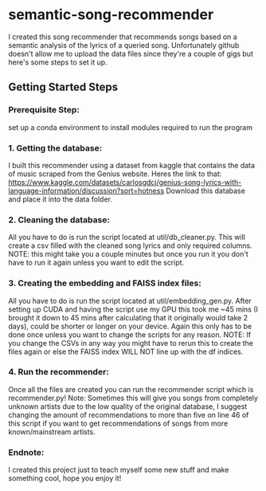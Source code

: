 # semantic-song-recommender

I created this song recommender that recommends songs based on a semantic analysis of the lyrics of a queried song. Unfortunately github doesn't allow me to upload the data files since they're a couple of gigs but here's some steps to set it up.

## Getting Started Steps
### Prerequisite Step:
set up a conda environment to install modules required to run the program
### 1. Getting the database:
I built this recommender using a dataset from kaggle that contains the data of music scraped from the Genius website. Heres the link to that: https://www.kaggle.com/datasets/carlosgdcj/genius-song-lyrics-with-language-information/discussion?sort=hotness
Download this database and place it into the data folder.

### 2. Cleaning the database:
All you have to do is run the script located at util/db_cleaner.py. This will create a csv filled with the cleaned song lyrics and only required columns. NOTE: this might take you a couple minutes but once you run it you don't have to run it again unless you want to edit the script.

### 3. Creating the embedding and FAISS index files:
All you have to do is run the script located at util/embedding_gen.py. After setting up CUDA and having the script use my GPU this took me ~45 mins (I brought it down to 45 mins after calculating that it originally would take 2 days), could be shorter or longer on your device. Again this only has to be done once unless you want to change the scripts for any reason. NOTE: If you change the CSVs in any way you might have to rerun this to create the files again or else the FAISS index WILL NOT line up with the df indices.

### 4. Run the recommender:
Once all the files are created you can run the recommender script which is recommender.py! Note: Sometimes this will give you songs from completely unknown artists due to the low quality of the original database, I suggest changing the amount of recommendations to more than five on line 46 of this script if you want to get recommendations of songs from more known/mainstream artists.

### Endnote:
I created this project just to teach myself some new stuff and make something cool, hope you enjoy it!

